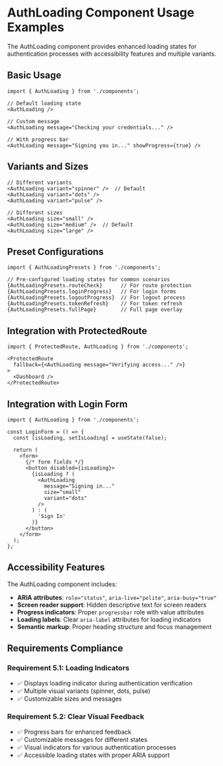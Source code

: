 # AuthLoading Component Usage Examples

The AuthLoading component provides enhanced loading states for authentication processes with accessibility features and multiple variants.

## Basic Usage

```tsx
import { AuthLoading } from './components';

// Default loading state
<AuthLoading />

// Custom message
<AuthLoading message="Checking your credentials..." />

// With progress bar
<AuthLoading message="Signing you in..." showProgress={true} />
```

## Variants and Sizes

```tsx
// Different variants
<AuthLoading variant="spinner" />  // Default
<AuthLoading variant="dots" />
<AuthLoading variant="pulse" />

// Different sizes
<AuthLoading size="small" />
<AuthLoading size="medium" />  // Default
<AuthLoading size="large" />
```

## Preset Configurations

```tsx
import { AuthLoadingPresets } from './components';

// Pre-configured loading states for common scenarios
{AuthLoadingPresets.routeCheck}      // For route protection
{AuthLoadingPresets.loginProgress}   // For login forms
{AuthLoadingPresets.logoutProgress}  // For logout process
{AuthLoadingPresets.tokenRefresh}    // For token refresh
{AuthLoadingPresets.fullPage}        // Full page overlay
```

## Integration with ProtectedRoute

```tsx
import { ProtectedRoute, AuthLoading } from './components';

<ProtectedRoute 
  fallback={<AuthLoading message="Verifying access..." />}
>
  <Dashboard />
</ProtectedRoute>
```

## Integration with Login Form

```tsx
import { AuthLoading } from './components';

const LoginForm = () => {
  const [isLoading, setIsLoading] = useState(false);
  
  return (
    <form>
      {/* form fields */}
      <button disabled={isLoading}>
        {isLoading ? (
          <AuthLoading 
            message="Signing in..." 
            size="small" 
            variant="dots" 
          />
        ) : (
          'Sign In'
        )}
      </button>
    </form>
  );
};
```

## Accessibility Features

The AuthLoading component includes:

- **ARIA attributes**: `role="status"`, `aria-live="polite"`, `aria-busy="true"`
- **Screen reader support**: Hidden descriptive text for screen readers
- **Progress indicators**: Proper `progressbar` role with value attributes
- **Loading labels**: Clear `aria-label` attributes for loading indicators
- **Semantic markup**: Proper heading structure and focus management

## Requirements Compliance

### Requirement 5.1: Loading Indicators
- ✅ Displays loading indicator during authentication verification
- ✅ Multiple visual variants (spinner, dots, pulse)
- ✅ Customizable sizes and messages

### Requirement 5.2: Clear Visual Feedback
- ✅ Progress bars for enhanced feedback
- ✅ Customizable messages for different states
- ✅ Visual indicators for various authentication processes
- ✅ Accessible loading states with proper ARIA support